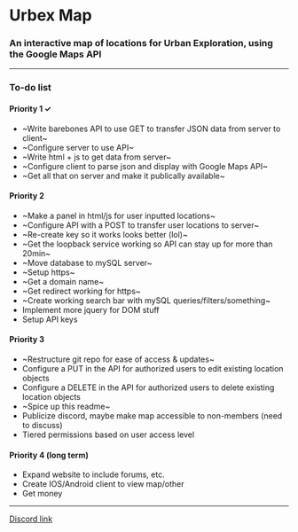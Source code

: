 # Urbex Map
### An interactive map of locations for Urban Exploration, using the Google Maps API

------

### To-do list

#### Priority 1  ✓
  * ~Write barebones API to use GET to transfer JSON data from server to client~
  * ~Configure server to use API~
  * ~Write html + js to get data from server~
  * ~Configure client to parse json and display with Google Maps API~
  * ~Get all that on server and make it publically available~
  
#### Priority 2
  * ~Make a panel in html/js for user inputted locations~
  * ~Configure API with a POST to transfer user locations to server~
  * ~Re-create key so it works looks better (lol)~
  * ~Get the loopback service working so API can stay up for more than 20min~
  * ~Move database to mySQL server~
  * ~Setup https~
  * ~Get a domain name~
  * ~Get redirect working for https~
  * ~Create working search bar with mySQL queries/filters/something~
  * Implement more jquery for DOM stuff
  * Setup API keys

#### Priority 3
  * ~Restructure git repo for ease of access & updates~
  * Configure a PUT in the API for authorized users to edit existing location objects
  * Configure a DELETE in the API for authorized users to delete existing location objects
  * ~Spice up this readme~
  * Publicize discord, maybe make map accessible to non-members (need to discuss)
  * Tiered permissions based on user access level

#### Priority 4 (long term)
  * Expand website to include forums, etc.
  * Create IOS/Android client to view map/other
  * Get money
  
------

[Discord link](https://discord.gg/PU9AdD4)
